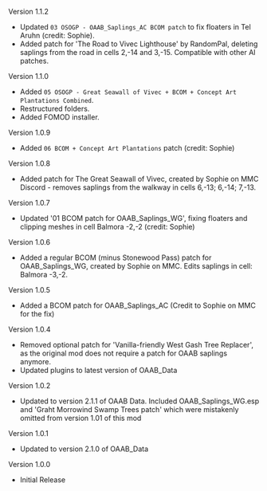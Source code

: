 Version 1.1.2
- Updated `03 OSOGP - OAAB_Saplings_AC BCOM patch` to fix floaters in Tel Aruhn (credit: Sophie).
- Added patch for 'The Road to Vivec Lighthouse' by RandomPal, deleting saplings from the road in cells 2,-14 and 3,-15. Compatible with other AI patches.

Version 1.1.0
- Added `05 OSOGP - Great Seawall of Vivec + BCOM + Concept Art Plantations Combined`.
- Restructured folders.
- Added FOMOD installer.

Version 1.0.9
- Added `06 BCOM + Concept Art Plantations` patch (credit: Sophie)

Version 1.0.8
- Added patch for The Great Seawall of Vivec, created by Sophie on MMC Discord - removes saplings from the walkway in cells 6,-13; 6,-14; 7,-13.

Version 1.0.7
- Updated '01 BCOM patch for OAAB_Saplings_WG', fixing floaters and clipping meshes in cell Balmora -2,-2 (credit: Sophie)

Version 1.0.6
- Added a regular BCOM (minus Stonewood Pass) patch for OAAB_Saplings_WG, created by Sophie on MMC. Edits saplings in cell: Balmora -3,-2.

Version 1.0.5
- Added a BCOM patch for OAAB_Saplings_AC (Credit to Sophie on MMC for the fix)

Version 1.0.4
- Removed optional patch for 'Vanilla-friendly West Gash Tree Replacer', as the original mod does not require a patch for OAAB saplings anymore.
- Updated plugins to latest version of OAAB_Data

Version 1.0.2
- Updated to version 2.1.1 of OAAB Data. Included OAAB_Saplings_WG.esp and 'Graht Morrowind Swamp Trees patch' which were mistakenly omitted from version 1.01 of this mod

Version 1.0.1
- Updated to version 2.1.0 of OAAB_Data

Version 1.0.0
- Initial Release